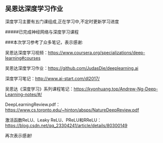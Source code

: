 ## 吴恩达深度学习作业

深度学习主要有五门课组成,正在学习中,不定时更新学习进度

#####已完成神经网络与深度学习课程


###本次学习参考了众多笔记，表示感谢:

吴恩达深度学习视频：<https://www.coursera.org/specializations/deep-learning#courses>

吴恩达深度学习作业：<https://github.com/JudasDie/deeplearning.ai>

深度学习笔记：<http://www.ai-start.com/dl2017/>

吴恩达《深度学习》系列课程笔记：<https://kyonhuang.top/Andrew-Ng-Deep-Learning-notes/#/>

DeepLearningReview.pdf：<https://www.cs.toronto.edu/~hinton/absps/NatureDeepReview.pdf>

激活函数ReLU、Leaky ReLU、PReLU和RReLU：<https://blog.csdn.net/qq_23304241/article/details/80300149>

再次表示感谢!